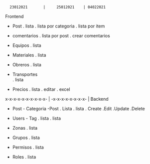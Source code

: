       23012021       |     25012021    | 04022021
Frontend
- Post
. lista
. lista por categoria
. lista por item

- comentarios
. lista por post
. crear comentarios

- Equipos
. lista

- Materiales
. lista

- Obreros
. lista

- Transportes                             
. lista

- Precios                                 . lista
                                          . editar
                                          . excel                                    

x-x-x-x-x-x-x-x-x-x- | -x-x-x-x-x-x-x-x- |
Backend 
- Post                  - Categoria       -Post
. Lista                 . lista
. Create
                                          .Edit
                                          .Update
                                          .Delete

- Users                 - Tag
. lista                 . lista

- Zonas
. lista

- Grupos
. lista

- Permisos
. lista

- Roles
. lista
